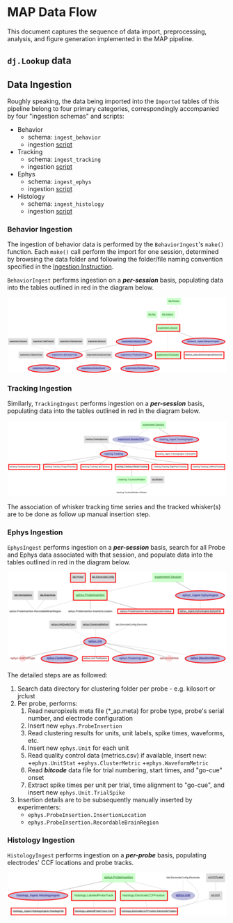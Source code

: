 # MAP Data Flow

This document captures the sequence of data import, preprocessing, analysis, and
 figure generation implemented in the MAP pipeline. 

## `dj.Lookup` data
 

## Data Ingestion

Roughly speaking, the data being imported into the `Imported` tables of this pipeline
 belong to four primary categories, correspondingly accompanied by four "ingestion schemas" and scripts:

+ Behavior
    + schema: `ingest_behavior`
    + ingestion [script](../pipeline/ingest/behavior.py)
+ Tracking
    + schema: `ingest_tracking`
    + ingestion [script](../pipeline/ingest/tracking.py)
+ Ephys
    + schema: `ingest_ephys`
    + ingestion [script](../pipeline/ingest/ephys.py)
+ Histology
    + schema: `ingest_histology`
    + ingestion [script](../pipeline/ingest/ephys.py)

### Behavior Ingestion

The ingestion of behavior data is performed by the `BehaviorIngest`'s `make()` function.
 Each `make()` call perform the import for one session, determined by browsing the data folder
 and following the folder/file naming convention specified in the [Ingestion Instruction](./ingestion_instruction.md).
 
`BehaviorIngest` performs ingestion on a ***per-session*** basis,
 populating data into the tables outlined in red in the diagram below.

![behavior_ingest](./pipeline_architecture/static/MAP_ingestion_diagram-behavior_ingest.svg)


### Tracking Ingestion

Similarly, `TrackingIngest` performs ingestion on a ***per-session*** basis,
 populating data into the tables outlined in red in the diagram below.

![tracking_ingest](./pipeline_architecture/static/MAP_ingestion_diagram-tracking_ingest.svg)

The association of whisker tracking time series and the tracked whisker(s) are to be done as follow up manual insertion step.


### Ephys Ingestion

`EphysIngest` performs ingestion on a ***per-session*** basis,
 search for all Probe and Ephys data associated with that session,
 and populate data into the tables outlined in red in the diagram below.

![ephys_ingest](./pipeline_architecture/static/MAP_ingestion_diagram-ephys_ingest.svg)

The detailed steps are as followed:
1. Search data directory for clustering folder per probe - e.g. kilosort or jrclust
2. Per probe, performs:
    1. Read neuropixels meta file (*_ap.meta) for probe type, probe's serial number, and electrode configuration
    2. Insert new `ephys.ProbeInsertion`
    3. Read clustering results for units, unit labels, spike times, waveforms, etc.
    4. Insert new `ephys.Unit` for each unit
    5. Read quality control data (metrics.csv) if available, insert new:
        +`ephys.UnitStat`
        +`ephys.ClusterMetric`
        +`ephys.WaveformMetric`
    6. Read ***bitcode*** data file for trial numbering, start times, and "go-cue" onset
    7. Extract spike times per unit per trial, time alignment to "go-cue", and insert new `ephys.Unit.TrialSpike`
3. Insertion details are to be subsequently manually inserted by experimenters:
    + `ephys.ProbeInsertion.InsertionLocation`
    + `ephys.ProbeInsertion.RecordableBrainRegion`

### Histology Ingestion

`HistologyIngest` performs ingestion on a ***per-probe*** basis, populating electrodes' CCF locations and probe tracks.

![histology_ingest](./pipeline_architecture/static/MAP_ingestion_diagram-histology_ingest.svg)




